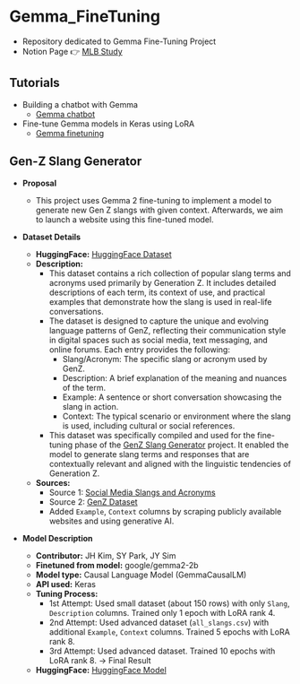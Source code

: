 # Gemma_FineTuning

- Repository dedicated to Gemma Fine-Tuning Project
- Notion Page 👉 [MLB Study](https://www.notion.so/Google-MLB-e9fb1b81889b4edd9a938ea73dfca248)

## Tutorials
- Building a chatbot with Gemma
    - [Gemma chatbot](https://ai.google.dev/gemma/docs/gemma_chat)
- Fine-tune Gemma models in Keras using LoRA
    - [Gemma finetuning](https://ai.google.dev/gemma/docs/lora_tuning)

## Gen-Z Slang Generator
- **Proposal**
    - This project uses Gemma 2 fine-tuning to implement a model to generate new Gen Z slangs with given context. Afterwards, we aim to launch a website using this fine-tuned model. 

- **Dataset Details**
    - **HuggingFace:** [HuggingFace Dataset](https://huggingface.co/datasets/SeoyeonPark1223/genz-slangs)
    - **Description:**
        - This dataset contains a rich collection of popular slang terms and acronyms used primarily by Generation Z. It includes detailed descriptions of each term, its context of use, and practical examples that demonstrate how the slang is used in real-life conversations.
        - The dataset is designed to capture the unique and evolving language patterns of GenZ, reflecting their communication style in digital spaces such as social media, text messaging, and online forums. Each entry provides the following:
            - Slang/Acronym: The specific slang or acronym used by GenZ.
            - Description: A brief explanation of the meaning and nuances of the term.
            - Example: A sentence or short conversation showcasing the slang in action. 
            - Context: The typical scenario or environment where the slang is used, including cultural or social references. 
        - This dataset was specifically compiled and used for the fine-tuning phase of the [GenZ Slang Generator](https://huggingface.co/SeoyeonPark1223/genz-slang-generator) project. It enabled the model to generate slang terms and responses that are contextually relevant and aligned with the linguistic tendencies of Generation Z.
    - **Sources:**
        - Source 1: [Social Media Slangs and Acronyms](https://www.kaggle.com/datasets/rizdelhi/socialmediaabbrevations)
        - Source 2: [GenZ Dataset](https://github.com/kaspercools/genz-dataset.git)
        - Added `Example`, `Context` columns by scraping publicly available websites and using generative AI.

- **Model Description**
    - **Contributor:** JH Kim, SY Park, JY Sim
    - **Finetuned from model:** google/gemma2-2b
    - **Model type:** Causal Language Model (GemmaCausalLM)
    - **API used:** Keras 
    - **Tuning Process:**
        - 1st Attempt: Used small dataset (about 150 rows) with only `Slang`, `Description` columns. Trained only 1 epoch with LoRA rank 4. 
        - 2nd Attempt: Used advanced dataset (`all_slangs.csv`) with additional `Example`, `Context` columns. Trained 5 epochs with LoRA rank 8.
        - 3rd Attempt: Used advanced dataset. Trained 10 epochs with LoRA rank 8. -> Final Result
    - **HuggingFace:** [HuggingFace Model](https://huggingface.co/SeoyeonPark1223/genz-slang-generator)